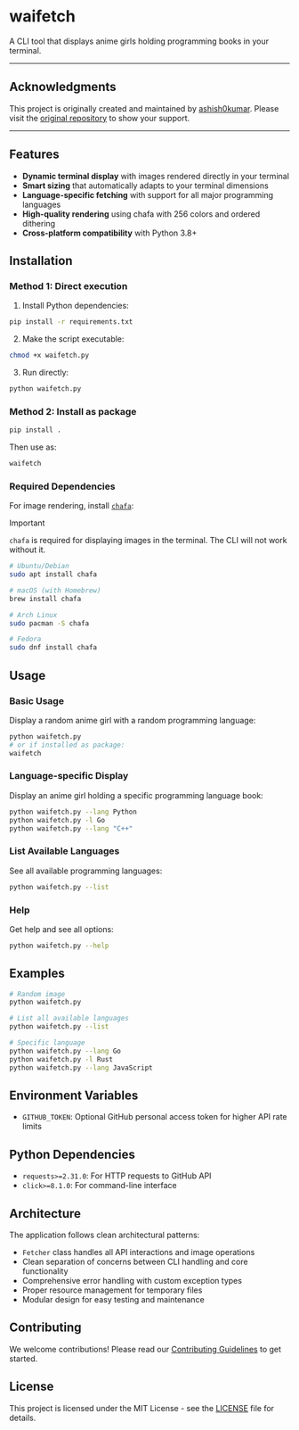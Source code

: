 # waifetch

A CLI tool that displays anime girls holding programming books in your terminal.

---

## Acknowledgments

This project is originally created and maintained by [ashish0kumar](https://github.com/ashish0kumar). Please visit the [original repository](https://github.com/ashish0kumar/waifetch) to show your support.

---

## Features

- **Dynamic terminal display** with images rendered directly in your terminal
- **Smart sizing** that automatically adapts to your terminal dimensions  
- **Language-specific fetching** with support for all major programming languages
- **High-quality rendering** using chafa with 256 colors and ordered dithering
- **Cross-platform compatibility** with Python 3.8+

## Installation

### Method 1: Direct execution

1. Install Python dependencies:
```bash
pip install -r requirements.txt
```

2. Make the script executable:
```bash
chmod +x waifetch.py
```

3. Run directly:
```bash
python waifetch.py
```

### Method 2: Install as package

```bash
pip install .
```

Then use as:
```bash
waifetch
```

### Required Dependencies

For image rendering, install [`chafa`](https://github.com/hpjansson/chafa):

> [!IMPORTANT]
> `chafa` is required for displaying images in the terminal. The CLI will not work without it.

```bash
# Ubuntu/Debian
sudo apt install chafa

# macOS (with Homebrew)
brew install chafa

# Arch Linux
sudo pacman -S chafa

# Fedora
sudo dnf install chafa
```

## Usage

### Basic Usage

Display a random anime girl with a random programming language:
```bash
python waifetch.py
# or if installed as package:
waifetch
```

### Language-specific Display

Display an anime girl holding a specific programming language book:
```bash
python waifetch.py --lang Python
python waifetch.py -l Go
python waifetch.py --lang "C++"
```

### List Available Languages

See all available programming languages:
```bash
python waifetch.py --list
```

### Help

Get help and see all options:
```bash
python waifetch.py --help
```

## Examples

```bash
# Random image
python waifetch.py

# List all available languages
python waifetch.py --list

# Specific language
python waifetch.py --lang Go
python waifetch.py -l Rust
python waifetch.py --lang JavaScript
```

## Environment Variables

- `GITHUB_TOKEN`: Optional GitHub personal access token for higher API rate limits

## Python Dependencies

- `requests>=2.31.0`: For HTTP requests to GitHub API
- `click>=8.1.0`: For command-line interface

## Architecture

The application follows clean architectural patterns:

- `Fetcher` class handles all API interactions and image operations
- Clean separation of concerns between CLI handling and core functionality
- Comprehensive error handling with custom exception types
- Proper resource management for temporary files
- Modular design for easy testing and maintenance

## Contributing

We welcome contributions! Please read our [Contributing Guidelines](CONTRIBUTING.md) to get started.

## License

This project is licensed under the MIT License - see the [LICENSE](LICENSE) file for details.
